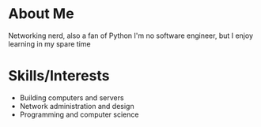 # About Me
Networking nerd, also a fan of Python
I'm no software engineer, but I enjoy learning in my spare time
# Skills/Interests
- Building computers and servers
- Network administration and design
- Programming and computer science
